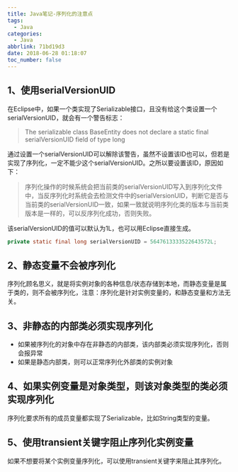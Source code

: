 ```yaml
---
title: Java笔记-序列化的注意点
tags:
  - Java
categories:
  - Java
abbrlink: 71bd19d3
date: 2018-06-28 01:18:07
toc_number: false
---
```

## 1、使用serialVersionUID

在Eclipse中，如果一个类实现了Serializable接口，且没有给这个类设置一个serialVersionUID，就会有一个警告标志：

> The serializable class BaseEntity does not declare a static final serialVersionUID field of type long

<!-- more -->
通过设置一个serialVersionUID可以解除该警告，虽然不设置该ID也可以，但若是实现了序列化，一定不能少这个serialVersionUID。之所以要设置该ID，原因如下：

> 序列化操作的时候系统会把当前类的serialVersionUID写入到序列化文件中，当反序列化时系统会去检测文件中的serialVersionUID，判断它是否与当前类的serialVersionUID一致，如果一致就说明序列化类的版本与当前类版本是一样的，可以反序列化成功，否则失败。

该serialVersionUID的值可以默认为1L，也可以用Eclipse直接生成。

```java
private static final long serialVersionUID = 5647613333522643572L;
```

## 2、静态变量不会被序列化

序列化顾名思义，就是将实例对象的各种信息/状态存储到本地，而静态变量是属于类的，则不会被序列化，注意：序列化是针对实例变量的，和静态变量和方法无关。

## 3、非静态的内部类必须实现序列化

* 如果被序列化的对象中存在非静态的内部类，该内部类必须实现序列化，否则会报异常
* 如果是静态内部类，则可以正常序列化外部类的实例对象

## 4、如果实例变量是对象类型，则该对象类型的类必须实现序列化

序列化要求所有的成员变量都实现了Serializable，比如String类型的变量。

## 5、使用transient关键字阻止序列化实例变量

如果不想要将某个实例变量序列化，可以使用transient关键字来阻止其序列化。
